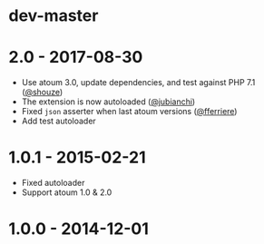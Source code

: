 # dev-master

# 2.0 - 2017-08-30

* Use atoum 3.0, update dependencies, and test against PHP 7.1 ([@shouze])
* The extension is now autoloaded ([@jubianchi])
* Fixed `json` asserter when last atoum versions ([@fferriere])
* Add test autoloader

# 1.0.1 - 2015-02-21

* Fixed autoloader
* Support atoum 1.0 & 2.0

# 1.0.0 - 2014-12-01

[@fferriere]: https://github.com/fferriere
[@jubianchi]: https://github.com/jubianchi
[@shouze]: https://github.com/shouze
